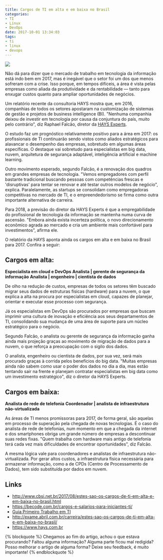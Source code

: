 ```yaml
---
title: Cargos de TI em alta e em baixa no Brasil
categories:
- TI
- Linux
- DevOps
date: 2017-10-01 13:34:03
tags:
- ti
- linux
- devops
---
```



![](/images/cargos-de-ti.png)


Não dá para dizer que o mercado de trabalho em tecnologia da informação está indo bem em 2017, mas é inegável que o setor foi um dos que menos sofreram com a crise. Isso porque, em tempos difíceis, a área é vista pelas empresas como aliada da produtividade e da rentabilidade — tanto para enxugar custos quanto para ampliar oportunidades de negócios.

<!-- more -->


Um relatório recente da consultoria HAYS mostra que, em 2016, companhias de todos os setores apostaram na customização de sistemas de gestão e projetos de business intelligence (BI). "Nenhuma companhia deixou de investir em tecnologia por causa da conjuntura do país, muito pelo contrário", diz Raphael Falcão, diretor da [HAYS Experts](https://www.hays.com.br).

O estudo faz um prognóstico relativamente positivo para a área em 2017: os profissionais de TI continuarão sendo vistos como aliados estratégicos para alavancar o desempenho das empresas, sobretudo em algumas áreas específicas. O destaque vai sobretudo para especialistas em big data, nuvem, arquitetura de segurança adaptável, inteligência artificial e machine learning.

Outro movimento esperado, segundo Falcão, é a renovação dos quadros em grandes empresas de tecnologia. "Vemos empregadores com perfil bastante tradicional buscando pessoas com competências frescas e 'disruptivas' para tentar se renovar e até testar outros modelos de negócio", explica. Paralelamente, as startups se consolidam como empregadoras competitivas no mercado de TI, e o empreendedorismo se firma como outra importante alternativa de carreira.

Para 2018, a previsão do diretor da HAYS Experts é que a empregabilidade do profissional de tecnologia da informação se mantenha numa curva de ascensão. "Embora ainda exista incerteza política, o novo direcionamento econômico agrada ao mercado e cria um ambiente mais confortável para investimentos", afirma ele.

O relatório da HAYS aponta ainda os cargos em alta e em baixa no Brasil para 2017. Confira a seguir:

## Cargos em alta:

**Especialista em cloud e DevOps**
**Analista | gerente de segurança da informação**
**Analista | engenheiro | cientista de dados**

De olho na redução de custos, empresas de todos os setores têm buscado migrar seus dados de estruturas físicas (hardware) para a nuvem, o que explica a alta na procura por especialistas em cloud, capazes de planejar, orientar e executar esse processo com segurança.

Já os especialistas em DevOps são procurados por empresas que buscam imprimir uma cultura de inovação e eficiência aos seus departamentos de TI, consolidando sua mudança de uma área de suporte para um núcleo estratégico para o negócio.

Segundo Falcão, o analista ou gerente de segurança da informação ganha ainda mais projeção graças ao movimento de migração de dados para a nuvem, o que reforça a preocupação com o sigilo dos dados.

O analista, engenheiro ou cientista de dados, por sua vez, será mais procurado graças à corrida pelos benefícios do big data. "Muitas empresas ainda não sabem como usar o poder dos dados no dia a dia, mas estão tentando sair na frente e planejam contratar especialistas em big data como um investimento estratégico", diz o diretor da HAYS Experts.

## Cargos em baixa:

**Analista de rede de telefonia**
**Coordenador | analista de infraestrutura não-virtualizada**

As áreas de TI menos promissoras para 2017, de forma geral, são aquelas em processo de superação pela chegada de novas tecnologias. É o caso do analista de rede de telefonias, num momento em que a chegada da internet e dos smartphones obriga um grande número de empresas a descontinuar suas redes fixas. "Quem trabalha com hardware mais antigo de telefonia terá cada vez mais dificuldades de encontrar oportunidades", diz Falcão.

A mesma lógica vale para coordenadores e analistas de infraestrutura não-virtualizada. Por gerar altos custos, a infraestrutura física necessária para armazenar informação, como a de CPDs (Centro de Processamento de Dados), tem sido substituída por dados em nuvem. 


## Links

* http://www.cbsi.net.br/2017/08/estes-sao-os-cargos-de-ti-em-alta-e-em-baixa-no-brasil.html
* https://becode.com.br/cargos-e-salarios-para-iniciantes-ti/
* [Guia Primeiro Trabalho em TI](/dl/guia-seu-primeiro-trabalho-na-area-de-TI.pdf)
* http://exame.abril.com.br/carreira/estes-sao-os-cargos-de-ti-em-alta-e-em-baixa-no-brasil/
* https://www.hays.com.br


{% blockquote %}
Chegamos ao fim do artigo, achou o que estava procurando?
Faltou alguma informação?
Alguma parte ficou mal redigida?
Posso melhorar o artigo de alguma forma? Deixe seu feedback, é muito importante!
{% endblockquote %}
